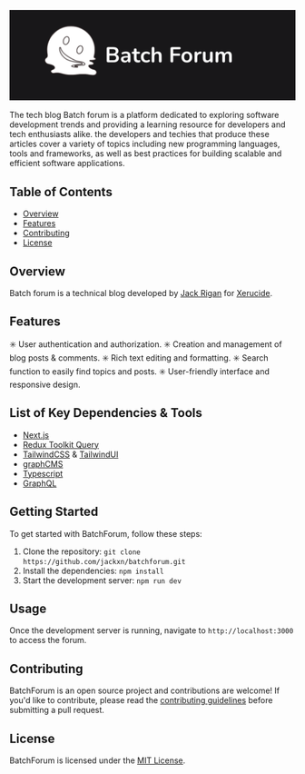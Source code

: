 ![banner](./readme-assets/readme-banner.png)

The tech blog Batch forum is a platform dedicated to exploring software development trends and providing a learning resource for developers and tech enthusiasts alike.
the developers and techies that produce these articles cover a variety of topics including new programming languages, tools and frameworks, as well as best practices for building scalable and efficient software applications.

## Table of Contents
- [Overview](#overview)
- [Features](#features)
- [Contributing](#contributing)
- [License](#license)


## Overview
Batch forum is a technical blog developed by [Jack Rigan](http://jackrigan.com/) for [Xerucide](http://xerucide.com/).



## Features
:eight_spoked_asterisk: User authentication and authorization.
:eight_spoked_asterisk: Creation and management of blog posts & comments.
:eight_spoked_asterisk: Rich text editing and formatting.
:eight_spoked_asterisk: Search function to easily find topics and posts.
:eight_spoked_asterisk: User-friendly interface and responsive design.


## List of Key Dependencies & Tools
- [Next.js](https://nextjs.org/)
- [Redux Toolkit Query](https://redux-toolkit.js.org/tutorials/rtk-query)
- [TailwindCSS](https://tailwindcss.com/) & [TailwindUI](https://tailwindui.com/)
- [graphCMS](https://hygraph.com/?utm_term=hygraph&utm_campaign=EN_GL_Brand&utm_source=adwords&utm_medium=ppc&hsa_acc=2816788452&hsa_cam=17743993835&hsa_grp=141602476209&hsa_ad=610084431591&hsa_src=g&hsa_tgt=kwd-1681477926128&hsa_kw=hygraph&hsa_mt=p&hsa_net=adwords&hsa_ver=3)
- [Typescript](https://www.typescriptlang.org/)
- [GraphQL](https://circleci.com/blog/introduction-to-graphql/?utm_source=google&utm_medium=sem&utm_campaign=sem-google-dg--uscan-en-dsa-maxConv-auth-nb&utm_term=g_-_c__dsa_&utm_content=)



## Getting Started
To get started with BatchForum, follow these steps:

1. Clone the repository: `git clone https://github.com/jackxn/batchforum.git`
2. Install the dependencies: `npm install`
3. Start the development server: `npm run dev`

## Usage
Once the development server is running, navigate to `http://localhost:3000` to access the forum. 

## Contributing
BatchForum is an open source project and contributions are welcome! If you'd like to contribute, please read the [contributing guidelines](https://github.com/jackxn/batchforum/blob/master/CONTRIBUTING.md) before submitting a pull request.

## License
BatchForum is licensed under the [MIT License](https://github.com/jackxn/batchforum/blob/master/LICENSE).
